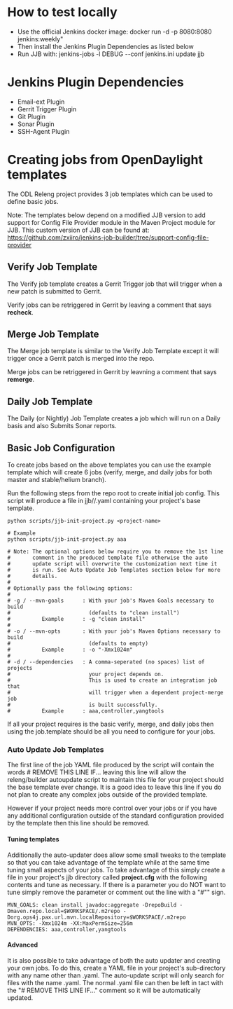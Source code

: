 # How to test locally
* Use the official Jenkins docker image:
    docker run -d -p 8080:8080 jenkins:weekly"
* Then install the Jenkins Plugin Dependencies as listed below
* Run JJB with:
    jenkins-jobs -l DEBUG --conf jenkins.ini update jjb

# Jenkins Plugin Dependencies
* Email-ext Plugin
* Gerrit Trigger Plugin
* Git Plugin
* Sonar Plugin
* SSH-Agent Plugin

# Creating jobs from OpenDaylight templates

The ODL Releng project provides 3 job templates which can be used to
define basic jobs.

Note: The templates below depend on a modified JJB version to add
      support for Config File Provider module in the Maven Project
      module for JJB. This custom version of JJB can be found at:
      https://github.com/zxiiro/jenkins-job-builder/tree/support-config-file-provider

## Verify Job Template

The Verify job template creates a Gerrit Trigger job that will trigger
when a new patch is submitted to Gerrit.

Verify jobs can be retriggered in Gerrit by leaving a comment that says
**recheck**.

## Merge Job Template

The Merge job template is similar to the Verify Job Template except it
will trigger once a Gerrit patch is merged into the repo.

Merge jobs can be retriggered in Gerrit by leavning a comment that says
**remerge**.

## Daily Job Template

The Daily (or Nightly) Job Template creates a job which will run on a
Daily basis and also Submits Sonar reports.


## Basic Job Configuration

To create jobs based on the above templates you can use the example
template which will create 6 jobs (verify, merge, and daily jobs for both
master and stable/helium branch).

Run the following steps from the repo root to create initial job config.
This script will produce a file in jjb/<project>/<project>.yaml
containing your project's base template.

    python scripts/jjb-init-project.py <project-name>

    # Example
    python scripts/jjb-init-project.py aaa

    # Note: The optional options below require you to remove the 1st line
    #       comment in the produced template file otherwise the auto
    #       update script will overwrite the customization next time it
    #       is run. See Auto Update Job Templates section below for more
    #       details.
    #
    # Optionally pass the following options:
    #
    # -g / --mvn-goals      : With your job's Maven Goals necessary to build
    #                         (defaults to "clean install")
    #          Example      : -g "clean install"
    #
    # -o / --mvn-opts       : With your job's Maven Options necessary to build
    #                         (defaults to empty)
    #          Example      : -o "-Xmx1024m"
    #
    # -d / --dependencies   : A comma-seperated (no spaces) list of projects
    #                         your project depends on.
    #                         This is used to create an integration job that
    #                         will trigger when a dependent project-merge job
    #                         is built successfully.
    #          Example      : aaa,controller,yangtools

If all your project requires is the basic verify, merge, and
daily jobs then using the job.template should be all you need to
configure for your jobs.

### Auto Update Job Templates

The first line of the job YAML file produced by the script will contain
the words # REMOVE THIS LINE IF... leaving this line will allow the
releng/builder autoupdate script to maintain this file for your project
should the base template ever change. It is a good idea to leave this
line if you do not plan to create any complex jobs outside of the
provided template.

However if your project needs more control over your jobs or if you have
any additional configuration outside of the standard configuration
provided by the template then this line should be removed.

#### Tuning templates

Additionally the auto-updater does allow some small tweaks to the template
so that you can take advantage of the template while at the same time
tuning small aspects of your jobs. To take advantage of this simply create
a file in your project's jjb directory called **project.cfg** with the
following contents and tune as necessary. If there is a parameter you do
NOT want to tune simply remove the parameter or comment out the line with a
"#"" sign.

    MVN_GOALS: clean install javadoc:aggregate -DrepoBuild -Dmaven.repo.local=$WORKSPACE/.m2repo -Dorg.ops4j.pax.url.mvn.localRepository=$WORKSPACE/.m2repo
    MVN_OPTS: -Xmx1024m -XX:MaxPermSize=256m
    DEPENDENCIES: aaa,controller,yangtools

#### Advanced

It is also possible to take advantage of both the auto updater and creating
your own jobs. To do this, create a YAML file in your project's sub-directory
with any name other than <project>.yaml. The auto-update script will only
search for files with the name <project>.yaml. The normal <project>.yaml
file can then be left in tact with the "# REMOVE THIS LINE IF..." comment so
it will be automatically updated.
